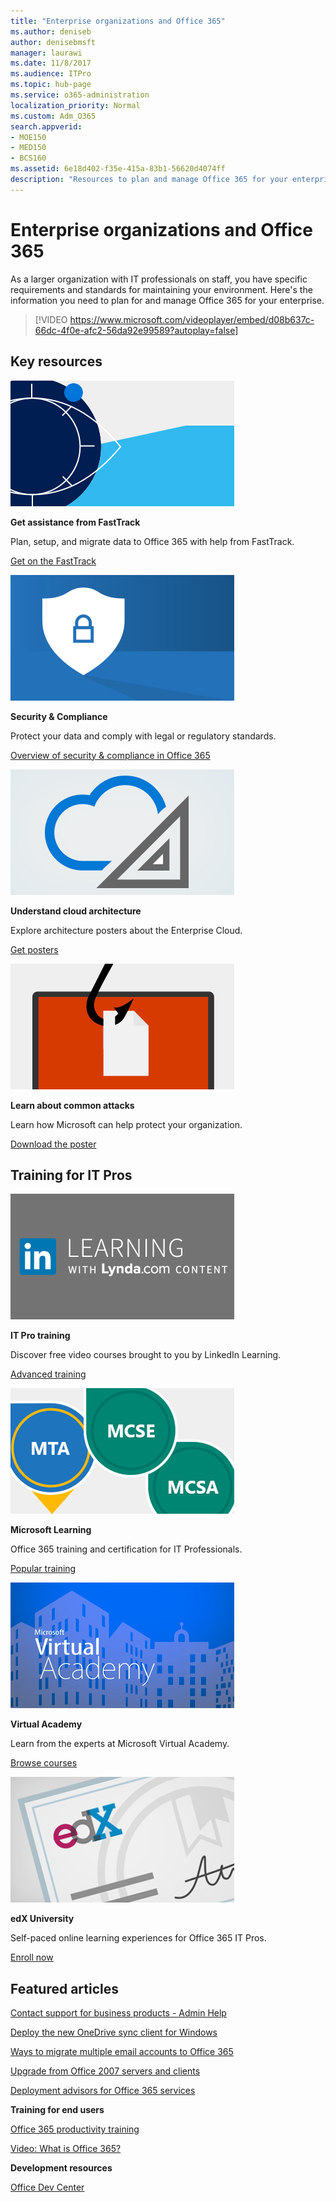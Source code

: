```yaml
---
title: "Enterprise organizations and Office 365"
ms.author: deniseb
author: denisebmsft
manager: laurawi
ms.date: 11/8/2017
ms.audience: ITPro
ms.topic: hub-page
ms.service: o365-administration
localization_priority: Normal
ms.custom: Adm_O365
search.appverid:
- MOE150
- MED150
- BCS160
ms.assetid: 6e18d402-f35e-415a-83b1-56620d4074ff
description: "Resources to plan and manage Office 365 for your enterprise organization."
---
```


# Enterprise organizations and Office 365

As a larger organization with IT professionals on staff, you have specific requirements and standards for maintaining your environment. Here's the information you need to plan for and manage Office 365 for your enterprise.
  

> [!VIDEO https://www.microsoft.com/videoplayer/embed/d08b637c-66dc-4f0e-afc2-56da92e99589?autoplay=false]
  
## Key resources

![FastTrack - eye symbol for envisioning](media/263443cf-d8bd-460b-ac46-a08323551f3f.png)
  
 **Get assistance from FastTrack**
  
Plan, setup, and migrate data to Office 365 with help from FastTrack.
  
[Get on the FastTrack](https://go.microsoft.com/fwlink/?linkid=238431)
  
![Security and compliance symbols](media/f96c2cdf-d151-4f44-bb11-20bb7f366a21.png)
  
 **Security &amp; Compliance**
  
Protect your data and comply with legal or regulatory standards.
  
[Overview of security &amp; compliance in Office 365](https://support.office.com/article/dcb83b2c-ac66-4ced-925d-50eb9698a0b2)
  
![Cloud and architecture symbols](media/2850ac8d-4c99-4825-869e-83724c4ef54e.png)
  
 **Understand cloud architecture**
  
Explore architecture posters about the Enterprise Cloud.
  
[Get posters](https://aka.ms/cloudarch)
  
[![A fish hook snagging a document on a screen (phishing attack)](media/dc32a996-623a-400c-9b7a-ed1b89a56948.png)](https://aka.ms/commonattacks)
  
 **Learn about common attacks**
  
Learn how Microsoft can help protect your organization.
  
[Download the poster](https://aka.ms/commonattacks)
  
## Training for IT Pros

![IT Pro training from LinkedIn Learning](media/b951eac7-9d99-42b5-86a3-3058a6445077.png)
  
 **IT Pro training**
  
Discover free video courses brought to you by LinkedIn Learning.
  
[Advanced training](https://support.office.com/article/68cc9b95-0bdc-491e-a81f-ee70b3ec63c5.aspx)
  
![Microsoft Learning certifications: MTA, MCSE, MCSA](media/8eab3b6a-5aff-423c-9c57-fd078fdebca8.png)
  
 **Microsoft Learning**
  
Office 365 training and certification for IT Professionals.
  
[Popular training](https://go.microsoft.com/fwlink/?linkid=826247)
  
![Microsoft Virtual Academy](media/1bced083-acd6-4705-9f22-22009166a5d7.png)
  
 **Virtual Academy**
  
Learn from the experts at Microsoft Virtual Academy.
  
[Browse courses](https://go.microsoft.com/fwlink/?linkid=826248)
  
![edX University certificate](media/c52ff863-94fa-4d6e-b91f-f9057956a7b0.png)
  
 **edX University**
  
Self-paced online learning experiences for Office 365 IT Pros.
  
[Enroll now](https://go.microsoft.com/fwlink/?linkid=852994)
  
## Featured articles

[Contact support for business products - Admin Help](https://support.office.com/article/32a17ca7-6fa0-4870-8a8d-e25ba4ccfd4b)
  
[Deploy the new OneDrive sync client for Windows](https://support.office.com/article/3f3a511c-30c6-404a-98bf-76f95c519668)
  
[Ways to migrate multiple email accounts to Office 365](https://support.office.com/article/0a4913fe-60fb-498f-9155-a86516418842)
  
[Upgrade from Office 2007 servers and clients](upgrade-from-office-2007-or-2010-servers-and-products.md)
  
[Deployment advisors for Office 365 services](deployment-advisors-for-office-365.md)
  
 **Training for end users**
  
[Office 365 productivity training](https://support.office.com/article/af07cb6b-980d-4f33-8599-322582767408)
  
[Video: What is Office 365?](https://support.office.com/article/847caf12-2589-452c-8aca-1c009797678b)
  
 **Development resources**
  
[Office Dev Center](https://go.microsoft.com/fwlink/?linkid=615418)
  

